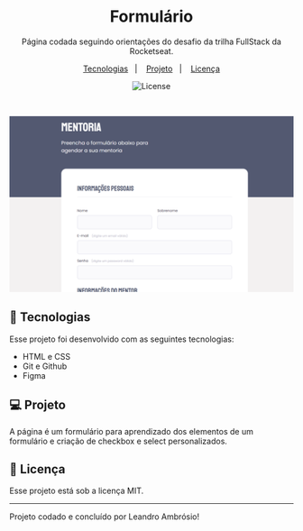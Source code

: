 <h1 align="center"> Formulário </h1>

<p align="center">
Página codada seguindo orientações do desafio da trilha FullStack da Rocketseat.
</p>

<p align="center">
  <a href="#-tecnologias">Tecnologias</a>&nbsp;&nbsp;&nbsp;|&nbsp;&nbsp;&nbsp;
  <a href="#-projeto">Projeto</a>&nbsp;&nbsp;&nbsp;|&nbsp;&nbsp;&nbsp;
  <a href="#memo-licença">Licença</a>
</p>

<p align="center">
  <img alt="License" src="https://img.shields.io/static/v1?label=license&message=MIT&color=49AA26&labelColor=000000">
</p>

<br>

<p align="center">
  <img src=".github/Captura de tela 2024-09-11 233353.png">
</p>

## 🚀 Tecnologias

Esse projeto foi desenvolvido com as seguintes tecnologias:

- HTML e CSS
- Git e Github
- Figma

## 💻 Projeto

A página é um formulário para aprendizado dos elementos de um formulário e criação de checkbox e select personalizados.

## :memo: Licença

Esse projeto está sob a licença MIT.

---

Projeto codado e concluído por Leandro Ambrósio!
